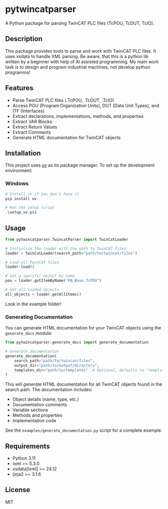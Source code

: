 # pytwincatparser
A Python package for parsing TwinCAT PLC files (TcPOU, TcDUT, TcIO).

## Description

This package provides tools to parse and work with TwinCAT PLC files. It uses xsdata to handle XML parsing. Be aware, that this is a python lib written by a beginner with help of AI assisted programming. My main work task is to design and program industrial machines, not develop python programms!

## Features

- Parse TwinCAT PLC files (.TcPOU, .TcDUT, .TcIO)
- Access POU (Program Organization Units), DUT (Data Unit Types), and ITF (Interfaces)
- Extract declarations, implementations, methods, and properties
- Extract VAR Blocks
- Extract Return Values
- Extract Comments
- Generate HTML documentation for TwinCAT objects

## Installation

This project uses [uv](https://github.com/astral-sh/uv) as its package manager. To set up the development environment:

### Windows

```powershell
# Install uv if you don't have it
pip install uv

# Run the setup script
.\setup_uv.ps1
```


## Usage

```python
from pytwincatparser.TwincatParser import TwinCatLoader

# Initialize the loader with the path to TwinCAT files
loader = TwinCatLoader(search_path="path/to/twincat/files")

# Load all TwinCAT files
loader.load()

# Get a specific object by name
pou = loader.getItemByName("FB_Base.TcPOU")

# Get all loaded objects
all_objects = loader.getAllItems()
```

Look in the example folder!

### Generating Documentation

You can generate HTML documentation for your TwinCAT objects using the `generate_docs` module:

```python
from pytwincatparser.generate_docs import generate_documentation

# Generate documentation
generate_documentation(
    search_path="path/to/twincat/files",
    output_dir="path/to/output/directory",
    templates_dir="path/to/templates"  # Optional, defaults to 'templates' in the package directory
)
```

This will generate HTML documentation for all TwinCAT objects found in the search path. The documentation includes:

- Object details (name, type, etc.)
- Documentation comments
- Variable sections
- Methods and properties
- Implementation code

See the `examples/generate_documentation.py` script for a complete example.

## Requirements

- Python 3.11
- lxml >= 5.3.0
- xsdata[lxml] >= 24.12
- jinja2 >= 3.1.6

## License

MIT
